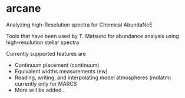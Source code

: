 # arcane
Analyzing high-Resolution spectra for Chemical AbundaNcE

Tools that have been used by T. Matsuno for abundance analysis using high-resolution stellar spectra

Currently supported features are 
  - Continuum placement (continuum)
  - Equivalent widths measurements (ew)
  - Reading, writing, and interpolating model atmospheres (mdlatm) currently only for MARCS
  - More will be added...
